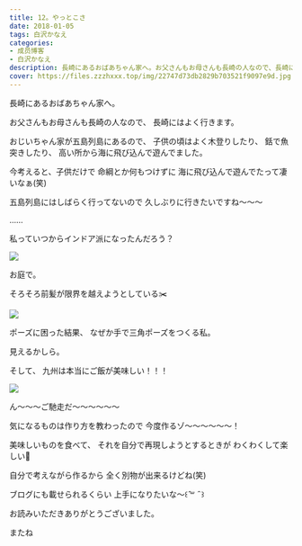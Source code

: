 ```yaml
---
title: 12。やっとこさ
date: 2018-01-05
tags: 白沢かなえ
categories: 
- 成员博客
- 白沢かなえ
description: 長崎にあるおばあちゃん家へ。お父さんもお母さんも長崎の人なので、長崎にはよく行きます。おじいちゃん家が五島列島にあるので、子供の頃はよく木登りしたり、銛で魚...
cover: https://files.zzzhxxx.top/img/22747d73db2829b703521f9097e9d.jpg 
---
```











長崎にあるおばあちゃん家へ。




お父さんもお母さんも長崎の人なので、
長崎にはよく行きます。


おじいちゃん家が五島列島にあるので、
子供の頃はよく木登りしたり、
銛で魚突きしたり、
高い所から海に飛び込んで遊んでました。

今考えると、子供だけで
命綱とか何もつけずに
海に飛び込んで遊んでたって凄いなぁ(笑)


五島列島にはしばらく行ってないので
久しぶりに行きたいですね〜〜〜






……


私っていつからインドア派になったんだろう？





![](https://files.zzzhxxx.top/img/22747d73db2829b703521f9097e9d.jpg)



お庭で。

そろそろ前髪が限界を越えようとしている✂️





![](https://files.zzzhxxx.top/img/22747d73db2829b703521f9097e9d-01.jpg)



ポーズに困った結果、
なぜか手で三角ポーズをつくる私。

見えるかしら。










そして、
九州は本当にご飯が美味しい！！！

![](https://files.zzzhxxx.top/img/22747d73db2829b703521f9097e9d-02.jpg)




ん〜〜〜ご馳走だ〜〜〜〜〜〜




気になるものは作り方を教わったので
今度作るゾ〜〜〜〜〜〜！



美味しいものを食べて、
それを自分で再現しようとするときが
わくわくして楽しい🍳

自分で考えながら作るから
全く別物が出来るけどね(笑)





ブログにも載せられるくらい
上手になりたいな〜꒰   ̑꒳  ̑ ꒱





お読みいただきありがとうございました。

またね


